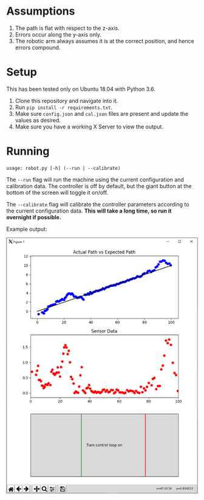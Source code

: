 # Assumptions

1. The path is flat with respect to the z-axis.
2. Errors occur along the y-axis only.
3. The robotic arm always assumes it is at the correct position, and hence errors compound.

# Setup

This has been tested only on Ubuntu 18.04 with Python 3.6.

1. Clone this repository and navigate into it.
2. Run ```pip install -r requirements.txt```.
3. Make sure ```config.json``` and ```cal.json``` files are present and update the values as desired.
4. Make sure you have a working X Server to view the output.

# Running

    usage: robot.py [-h] (--run | --calibrate)

The ```--run``` flag will run the machine using the current configuration and calibration data. The controller is off by default, but the giant button at the bottom of the screen will toggle it on/off.

The ```--calibrate``` flag will calibrate the controller parameters according to the current configuration data. **This will take a long time, so run it overnight if possible.**

Example output:

![screenshot](/screenshot.PNG)
